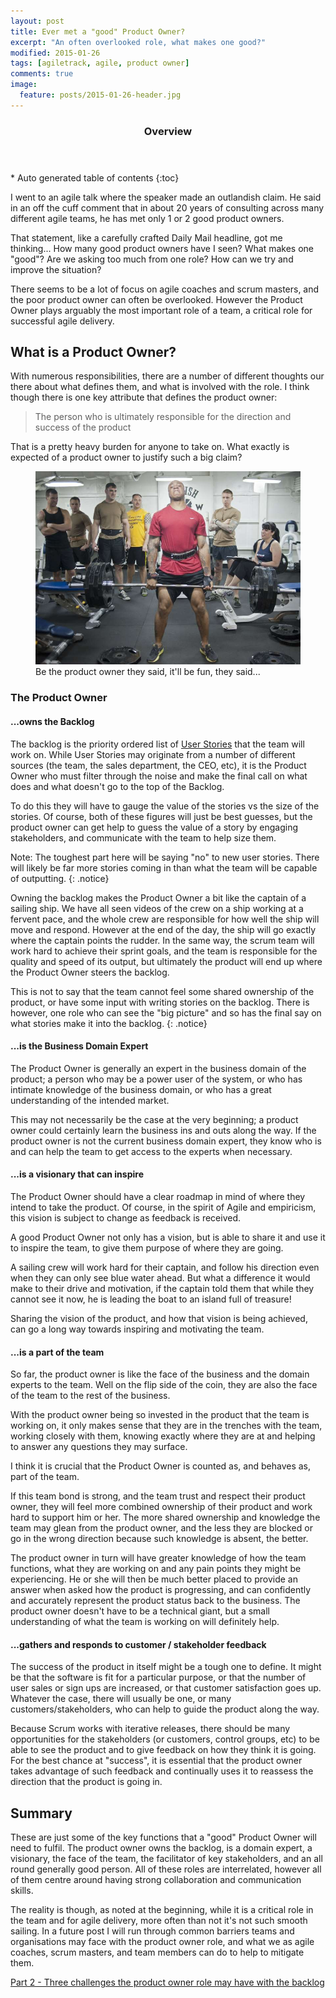 ```yaml
---
layout: post
title: Ever met a "good" Product Owner?
excerpt: "An often overlooked role, what makes one good?"
modified: 2015-01-26
tags: [agiletrack, agile, product owner]
comments: true
image:
  feature: posts/2015-01-26-header.jpg
---
```


<section id="table-of-contents" class="toc">
  <header>
    <h3>Overview</h3>
  </header>
<div id="drawer" markdown="1">
*  Auto generated table of contents
{:toc}
</div>
</section><!-- /#table-of-contents -->

I went to an agile talk where the speaker made an outlandish claim. He said in an off the cuff comment that in about 20 years of consulting across many different agile teams, he has met only 1 or 2 good product owners.

That statement, like a carefully crafted Daily Mail headline, got me thinking... How many good product owners have I seen? What makes one "good"? Are we asking too much from one role? How can we try and improve the situation?

There seems to be a lot of focus on agile coaches and scrum masters, and the poor product owner can often be overlooked.  However the Product Owner plays arguably the most important role of a team, a critical role for successful agile delivery.

## What is a Product Owner?

With numerous responsibilities, there are a number of different thoughts our there about what defines them, and what is involved with the role. I think though there is one key attribute that defines the product owner:

> The person who is ultimately responsible for the direction and success of the product

That is a pretty heavy burden for anyone to take on.  What exactly is expected of a product owner to justify such a big claim?

<figure>
<img src="../images/posts/2015-01-26-weight.jpg">
<figcaption>Be the product owner they said, it'll be fun, they said...</figcaption>
</figure>

### The Product Owner

#### ...owns the Backlog

The backlog is the priority ordered list of <a href="http://en.wikipedia.org/wiki/User_story" target="_blank">User Stories</a> that the team will work on. While User Stories may originate from a number of different sources (the team, the sales department, the CEO, etc), it is the Product Owner who must filter through the noise and make the final call on what does and what doesn't go to the top of the Backlog.

To do this they will have to gauge the value of the stories vs the size of the stories.  Of course, both of these figures will just be best guesses, but the product owner can get help to guess the value of a story by engaging stakeholders, and communicate with the team to help size them.

Note: The toughest part here will be saying "no" to new user stories.  There will likely be far more stories coming in than what the team will be capable of outputting.
{: .notice}

Owning the backlog makes the Product Owner a bit like the captain of a sailing ship.  We have all seen videos of the crew on a ship working at a fervent pace, and the whole crew are responsible for how well the ship will move and respond.  However at the end of the day, the ship will go exactly where the captain points the rudder. In the same way, the scrum team will work hard to achieve their sprint goals, and the team is responsible for the quality and speed of its output, but ultimately the product will end up where the Product Owner steers the backlog.

This is not to say that the team cannot feel some shared ownership of the product, or have some input with writing stories on the backlog.  There is however, one role who can see the "big picture" and so has the final say on what stories make it into the backlog.
{: .notice}

#### ...is the Business Domain Expert

The Product Owner is generally an expert in the business domain of the product; a person who may be a power user of the system, or who has intimate knowledge of the business domain, or who has a great understanding of the intended market.

This may not necessarily be the case at the very beginning; a product owner could certainly learn the business ins and outs along the way.  If the product owner is not the current business domain expert, they know who is and can help the team to get access to the experts when necessary.

#### ...is a visionary that can inspire

The Product Owner should have a clear roadmap in mind of where they intend to take the product. Of course, in the spirit of Agile and empiricism, this vision is subject to change as feedback is received.

A good Product Owner not only has a vision, but is able to share it and use it to inspire the team, to give them purpose of where they are going.

A sailing crew will work hard for their captain, and follow his direction even when they can only see blue water ahead. But what a difference it would make to their drive and motivation, if the captain told them that while they cannot see it now, he is leading the boat to an island full of treasure!

Sharing the vision of the product, and how that vision is being achieved, can go a long way towards inspiring and motivating the team.

#### ...is a part of the team

So far, the product owner is like the face of the business and the domain experts to the team.  Well on the flip side of the coin, they are also the face of the team to the rest of the business.

With the product owner being so invested in the product that the team is working on, it only makes sense that they are in the trenches with the team, working closely with them, knowing exactly where they are at and helping to answer any questions they may surface.

I think it is crucial that the Product Owner is counted as, and behaves as, part of the team.

If this team bond is strong, and the team trust and respect their product owner, they will feel more combined ownership of their product and work hard to support him or her.  The more shared ownership and knowledge the team may glean from the product owner, and the less they are blocked or go in the wrong direction because such knowledge is absent, the better.

The product owner in turn will have greater knowledge of how the team functions, what they are working on and any pain points they might be experiencing.  He or she will then be much better placed to provide an answer when asked how the product is progressing, and can confidently and accurately represent the product status back to the business.  The product owner doesn't have to be a technical giant, but a small understanding of what the team is working on will definitely help.

#### ...gathers and responds to customer / stakeholder feedback

The success of the product in itself might be a tough one to define.  It might be that the software is fit for a particular purpose, or that the number of user sales or sign ups are increased, or that customer satisfaction goes up.  Whatever the case, there will usually be one, or many customers/stakeholders, who can help to guide the product along the way.

Because Scrum works with iterative releases, there should be many opportunities for the stakeholders (or customers, control groups, etc) to be able to see the product and to give feedback on how they think it is going.  For the best chance at "success", it is essential that the product owner takes advantage of such feedback and continually uses it to reassess the direction that the product is going in.

## Summary

These are just some of the key functions that a "good" Product Owner will need to fulfil.  The product owner owns the backlog, is a domain expert, a visionary, the face of the team, the facilitator of key stakeholders, and an all round generally good person.  All of these roles are interrelated, however all of them centre around having strong collaboration and communication skills.

The reality is though, as noted at the beginning, while it is a critical role in the team and for agile delivery, more often than not it's not such smooth sailing.  In a future post I will run through common barriers teams and organisations may face with the product owner role, and what we as agile coaches, scrum masters, and team members can do to help to mitigate them.

<a href="../product-owner-backlog">Part 2 - Three challenges the product owner role may have with the backlog</a>